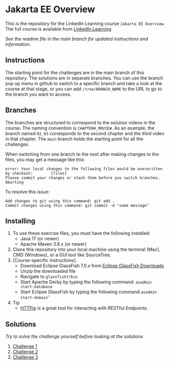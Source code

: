 # Jakarta EE Overview
This is the repository for the LinkedIn Learning course `Jakarta EE Overview`. The full course is available from [LinkedIn Learning][lil-course-url].

_See the readme file in the main branch for updated instructions and information._
## Instructions
The starting point for the challenges are in the main branch of this repository.
The solutions are in separate branches. You can use the branch pop up menu in github to switch to a specific branch and take a look at the course at that stage, or you can add `/tree/BRANCH_NAME` to the URL to go to the branch you want to access.

## Branches
The branches are structured to correspond to the solution videos in the course. The naming convention is `CHAPTER#_MOVIE#`. As an example, the branch named `02_03` corresponds to the second chapter and the third video in that chapter. 
The `main` branch holds the starting point for all the challenges.

When switching from one branch to the next after making changes to the files, you may get a message like this:

    error: Your local changes to the following files would be overwritten by checkout:        [files]
    Please commit your changes or stash them before you switch branches.
    Aborting

To resolve this issue:
	
    Add changes to git using this command: git add .
	Commit changes using this command: git commit -m "some message"

## Installing
1. To use these exercise files, you must have the following installed:
	- Java 17 (or newer)
    - Apache Maven 3.8.x (or newer)
2. Clone this repository into your local machine using the terminal (Mac), CMD (Windows), or a GUI tool like SourceTree.
3. [Course-specific instructions]
   - Download Eclipse GlassFish 7.0.x from [Eclipse GlassFish Downloads](https://projects.eclipse.org/projects/ee4j.glassfish/downloads)
   - Unzip the downloaded file 
   - Navigate to `glassfish7/bin`
   - Start Apache Derby by typing the following command: `asadmin start-database`
   - Start Eclipse GlassFish by typing the following command `asadmin start-domain`'
4. Tip
   - [HTTPie](https://httpie.io/) is a great tool for interacting with RESTful Endpoints.

## Solutions
*Try to solve the challenge yourself before looking at the solutions*
1. [Challenge 1](https://github.com/ivargrimstad/jakarta-ee-overview-4379001/tree/02_03)
2. [Challenge 2](https://github.com/ivargrimstad/jakarta-ee-overview-4379001/tree/03_03)
3. [Challenge 3](https://github.com/ivargrimstad/jakarta-ee-overview-4379001/tree/04_03)

[0]: # (Replace these placeholder URLs with actual course URLs)

[lil-course-url]: https://www.linkedin.com/learning/
[lil-thumbnail-url]: http://
